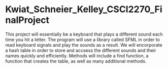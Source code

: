# Kwiat_Schneier_Kelley_CSCI2270_FinalProject

This project will essentially be a keyboard that plays a different sound each time you hit a letter. The program will use a library called SFML in order to read keyboard signals and play the sounds as a result. We will encorporate a hash table in order to store and accsess the different sounds and their names quickly and efficiently. Methods will include a find function, a function that creates the table, as well as many additional methods.  
